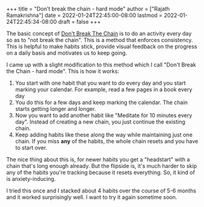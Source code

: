+++
title = "Don't break the chain - hard mode"
author = ["Rajath Ramakrishna"]
date = 2022-01-24T22:45:00-08:00
lastmod = 2022-01-24T22:45:34-08:00
draft = false
+++

The basic concept of [Don't Break The Chain](http://dontbreakthechain.com) is to do an activity every day so as to "not break the chain". This is a method that enforces consistency. This is helpful to make habits stick, provide visual feedback on the progress on a daily basis and motivates us to keep going.

I came up with a slight modification to this method which I call "Don't Break the Chain - hard mode". This is how it works:

1.  You start with one habit that you want to do every day and you start marking your calendar. For example, read a few pages in a book every day
2.  You do this for a few days and keep marking the calendar. The chain starts getting longer and longer.
3.  Now you want to add another habit like "Meditate for 10 minutes every day". Instead of creating a new chain, you just continue the existing chain.
4.  Keep adding habits like these along the way while maintaining just one chain. If you miss **any** of the habits, the whole chain resets and you have to start over.

The nice thing about this is, for newer habits you get a "headstart" with a chain that's long enough already. But the flipside is, it's much harder to skip any of the habits you're tracking because it resets everything. So, it kind of is anxiety-inducing.

I tried this once and I stacked about 4 habits over the course of 5-6 months and it worked surprisingly well. I want to try it again sometime soon.
